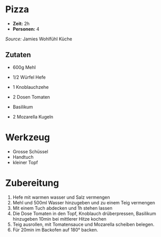 # Pizza
* **Zeit:** 2h  
* **Personen:** 4 

*Source:* Jamies Wohlfühl Küche

## Zutaten
* 600g Mehl
* 1/2 Würfel Hefe


* 1 Knoblauchzehe
* 2 Dosen Tomaten
* Basilikum


* 2 Mozarella Kugeln

# Werkzeug
* Grosse Schüssel
* Handtuch
* kleiner Topf

# Zubereitung
1. Hefe mit warmen wasser und Salz vermengen
2. Mehl und 500ml Wasser hinzugeben und zu einem Teig vermengen
3. Mit einem Tuch abdecken und 1h stehen lassen
4. Die Dose Tomaten in den Topf, Knoblauch drüberpressen, Basilikum hinzugeben 10min bei mittlerer Hitze kochen
5. Teig ausrollen, mit Tomatensauce und Mozarella scheiben belegen.
6. Für 20min im Backofen auf 180° backen. 